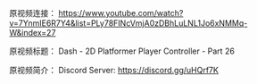原视频连接：
https://www.youtube.com/watch?v=7YnmIE6R7Y4&list=PLy78FINcVmjA0zDBhLuLNL1Jo6xNMMq-W&index=27

原视频标题：
Dash - 2D Platformer Player Controller - Part 26

原视频简介：
Discord Server:
https://discord.gg/uHQrf7K
